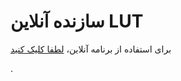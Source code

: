 # سازنده آنلاین LUT
<p>برای استفاده از برنامه آنلاین، <a href="https://lut.derhami.com/" target="_blank">لطفا کلیک کنید</a></p>.
